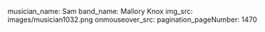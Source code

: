 musician_name: Sam
band_name: Mallory Knox
img_src: images/musician1032.png
onmouseover_src: 
pagination_pageNumber: 1470